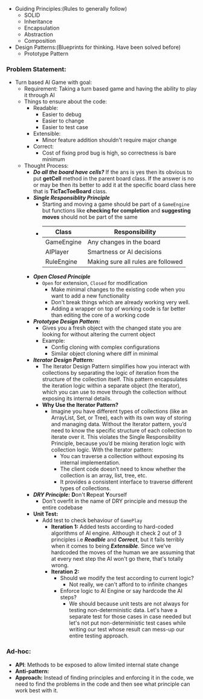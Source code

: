 
- Guiding Principles:(Rules to generally follow)
  - SOLID
  - Inheritance
  - Encapsulation
  - Abstraction
  - Composition
- Design Patterns:(Blueprints for thinking. Have been solved before)
  - Prototype Pattern

### Problem Statement:
* Turn based AI Game with goal:
  * Requirement: Taking a turn based game and having the ability to play it through AI
  * Things to ensure about the code:
    * Readable:
      * Easier to debug
      * Easier to change
      * Easier to test case
    * Extensible:
      * Minor feature addition shouldn't require major change
    * Correct:
      * Cost of fixing prod bug is high, so correctness is bare minimum
  * Thought Process:
    * _**Do all the board have cells?**_ If the ans is yes then its obvious to put **getCell** method in the parent board class. If the answer is no or may be then its better to add it at the specific board class here that is **TicTacToeBoard** class.
    * _**Single Responsiblity Principle**_
      * Starting and moving a game should be part of a ```GameEngine``` but functions like **checking for completion** and **suggesting moves** should not be part of the same
      * | Class         | Responsibility                           |
        | ------------- | ----------------------------------------- |
        | GameEngine    | Any changes in the board                  |
        | AIPlayer      | Smartness or AI decisions                 |
        | RuleEngine    | Making sure all rules are followed        |
    * _**Open Closed Principle**_
      * `Open` for extension, `Closed` for modification
        * Make minimal changes to the existing code when you want to add a new functionality
        * Don't break things which are already working very well. 
        * Adding a wrapper on top of working code is far better than editing the core of a working code
    * _**Prototype Design Pattern:**_
      * Gives you a fresh object with the changed state you are looking for without altering the current object
      * Example: 
        * Config cloning with complex configurations
        * Similar object cloning where diff in minimal
    * _**Iterator Design Pattern:**_
      * The Iterator Design Pattern simplifies how you interact with collections by separating the logic of iteration from the structure of the collection itself. This pattern encapsulates the iteration logic within a separate object (the Iterator), which you can use to move through the collection without exposing its internal details.
      * **Why Use the Iterator Pattern?**
        * Imagine you have different types of collections (like an ArrayList, Set, or Tree), each with its own way of storing and managing data. Without the Iterator pattern, you’d need to know the specific structure of each collection to iterate over it. This violates the Single Responsibility Principle, because you’d be mixing iteration logic with collection logic. With the Iterator pattern:
          * You can traverse a collection without exposing its internal implementation. 
          * The client code doesn’t need to know whether the collection is an array, list, tree, etc. 
          * It provides a consistent interface to traverse different types of collections.
    * _**DRY Principle:**_ **D**on't **R**epeat **Y**ourself
      * Don't overfit in the name of DRY principle and messup the entire codebase
    * **Unit Test:**
      * Add test to check behaviour of `GamePlay`
        * **Iteration 1:** Added tests according to hard-coded algorithms of AI engine. Although it check 2 out of 3 principles i.e **_Readble_** and **_Correct_**, but it fails terribly when it comes to being **_Extensible_**. Since we've hardcoded the moves of the human we are assuming that at every next step the AI won't go there, that's totally wrong.
        * **Iteration 2:** 
          * Should we modify the test according to current logic?
            * Not really, we can't afford to to infinite changes
          * Enforce logic to AI Engine or say hardcode the AI steps?
            * We should because unit tests are not always for testing non-deterministic data. Let's have a separate test for those cases in case needed but let's not put non-deterministic test cases while writing our test whose result can mess-up our entire testing approach.
### Ad-hoc:
* **API**: Methods to be exposed to allow limited internal state change
* **Anti-pattern:**
* **Approach:** Instead of finding principles and enforcing it in the code, we need to find the problems in the code and then see what principle can work best with it.
